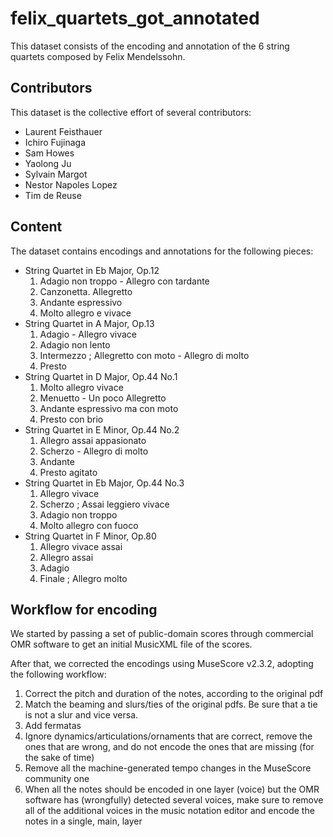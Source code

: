 # felix_quartets_got_annotated
This dataset consists of the encoding and annotation of the 6 string quartets composed by Felix Mendelssohn.

## Contributors
This dataset is the collective effort of several contributors:
- Laurent Feisthauer
- Ichiro Fujinaga
- Sam Howes
- Yaolong Ju
- Sylvain Margot
- Nestor Napoles Lopez
- Tim de Reuse

## Content
The dataset contains encodings and annotations for the following pieces:

- String Quartet in Eb Major, Op.12
  1. Adagio non troppo - Allegro con tardante
  2. Canzonetta. Allegretto
  3. Andante espressivo
  4. Molto allegro e vivace
- String Quartet in A Major, Op.13
  1. Adagio - Allegro vivace
  2. Adagio non lento
  3. Intermezzo ; Allegretto con moto - Allegro di molto
  4. Presto
- String Quartet in D Major, Op.44 No.1
  1. Molto allegro vivace
  2. Menuetto - Un poco Allegretto
  3. Andante espressivo ma con moto
  4. Presto con brio
- String Quartet in E Minor, Op.44 No.2
  1. Allegro assai appasionato
  2. Scherzo - Allegro di molto
  3. Andante
  4. Presto agitato
- String Quartet in Eb Major, Op.44 No.3
  1. Allegro vivace
  2. Scherzo ; Assai leggiero vivace
  3. Adagio non troppo
  4. Molto allegro con fuoco
- String Quartet in F Minor, Op.80
  1. Allegro vivace assai
  2. Allegro assai
  3. Adagio
  4. Finale ; Allegro molto
  
## Workflow for encoding

We started by passing a set of public-domain scores through commercial OMR software to get an initial MusicXML file of the scores.

After that, we corrected the encodings using MuseScore v2.3.2, adopting the following workflow:
1. Correct the pitch and duration of the notes, according to the original pdf
2. Match the beaming and slurs/ties of the original pdfs. Be sure that a tie is not a slur and vice versa.
3. Add fermatas
4. Ignore dynamics/articulations/ornaments that are correct, remove the ones that are wrong, and do not encode the ones that are missing (for the sake of time)
5. Remove all the machine-generated tempo changes in the MuseScore community one
6. When all the notes should be encoded in one layer (voice) but the OMR software has (wrongfully) detected several voices, make sure to remove all of the additional voices in the music notation editor and encode the notes in a single, main, layer 